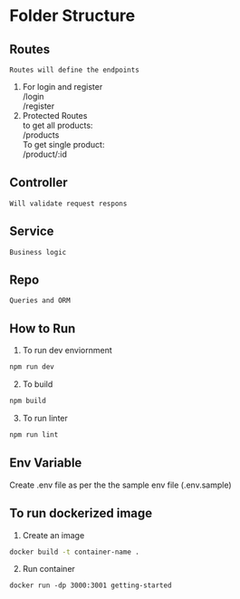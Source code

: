 # Folder Structure
## Routes
    Routes will define the endpoints 
  1. For login and register </br>
    /login </br>
    /register </br>
  2. Protected Routes </br>
    to get all products: </br>
    /products</br>
    To get single product:</br>
    /product/:id</br>
## Controller 
    Will validate request respons
## Service 
    Business logic
## Repo 
    Queries and ORM

## How to Run

1. To run dev enviornment
```bash 
npm run dev
```
2. To build 
```bash 
npm build 
```
3. To run linter 
```bash 
npm run lint
```

## Env Variable
Create .env file as per the the sample env file (.env.sample)

## To run dockerized image 
1. Create an image
```bash 
docker build -t container-name .
``` 
2. Run container
``` 
docker run -dp 3000:3001 getting-started
```
